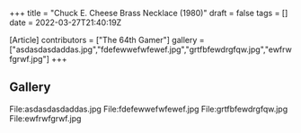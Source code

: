 +++
title = "Chuck E. Cheese Brass Necklace (1980)"
draft = false
tags = []
date = 2022-03-27T21:40:19Z

[Article]
contributors = ["The 64th Gamer"]
gallery = ["asdasdasdaddas.jpg","fdefewwefwfewef.jpg","grtfbfewdrgfqw.jpg","ewfrwfgrwf.jpg"]
+++
## Gallery ##
<gallery>
File:asdasdasdaddas.jpg
File:fdefewwefwfewef.jpg
File:grtfbfewdrgfqw.jpg
File:ewfrwfgrwf.jpg
</gallery>